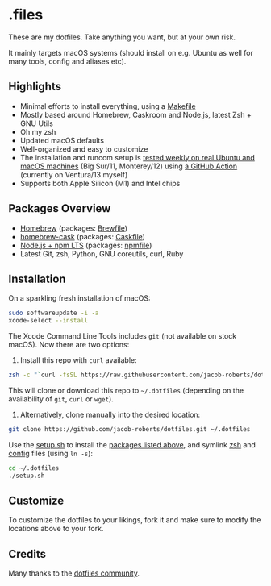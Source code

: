 # .files

These are my dotfiles. Take anything you want, but at your own risk.

It mainly targets macOS systems (should install on e.g. Ubuntu as well for many tools, config and aliases etc).

## Highlights

- Minimal efforts to install everything, using a [Makefile](./Makefile)
- Mostly based around Homebrew, Caskroom and Node.js, latest Zsh + GNU Utils
- Oh my zsh
- Updated macOS defaults
- Well-organized and easy to customize
- The installation and runcom setup is
  [tested weekly on real Ubuntu and macOS machines](https://github.com/webpro/dotfiles/actions)
  (Big Sur/11, Monterey/12) using [a GitHub Action](./.github/workflows/dotfiles-installation.yml)
  (currently on Ventura/13 myself)
- Supports both Apple Silicon (M1) and Intel chips

## Packages Overview

- [Homebrew](https://brew.sh) (packages: [Brewfile](./installManifest/Brewfile))
- [homebrew-cask](https://github.com/Homebrew/homebrew-cask) (packages: [Caskfile](./installManifest/Caskfile))
- [Node.js + npm LTS](https://nodejs.org/en/download/) (packages: [npmfile](./installManifest/npmfile))
- Latest Git, zsh, Python, GNU coreutils, curl, Ruby
<!-- - [Mackup](https://github.com/lra/mackup) (sync application settings) -->
<!-- - `$EDITOR` is [GNU nano](https://www.nano-editor.org) (`$VISUAL` is `code` and Git `core.editor` is `code --wait`) -->

## Installation

On a sparkling fresh installation of macOS:

```zsh
sudo softwareupdate -i -a
xcode-select --install
```

The Xcode Command Line Tools includes `git` (not available on stock macOS). Now there are two options:

1. Install this repo with `curl` available:

```zsh
zsh -c "`curl -fsSL https://raw.githubusercontent.com/jacob-roberts/dotfiles/main/remote-install.sh`"
```

This will clone or download this repo to `~/.dotfiles` (depending on the availability of `git`, `curl` or `wget`).

1. Alternatively, clone manually into the desired location:

```zsh
git clone https://github.com/jacob-roberts/dotfiles.git ~/.dotfiles
```

Use the [setup.sh](./setup.sh) to install the [packages listed above](#packages-overview), and symlink
[zsh](./zsh) and [config](./config) files (using `ln -s`):

```zsh
cd ~/.dotfiles
./setup.sh
```

## Customize

To customize the dotfiles to your likings, fork it and make sure to modify the locations above to your fork.

## Credits

Many thanks to the [dotfiles community](https://dotfiles.github.io).
